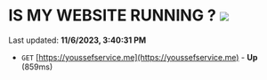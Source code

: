 # IS MY WEBSITE RUNNING ? [![](https://img.shields.io/static/v1?label=Sponsor&message=%E2%9D%A4&logo=GitHub&color=%23fe8e86)](https://github.com/sponsors/<username>)

Last updated: **11/6/2023, 3:40:31 PM**

- `GET` [https://youssefservice.me](https://youssefservice.me) - **Up** (859ms)

